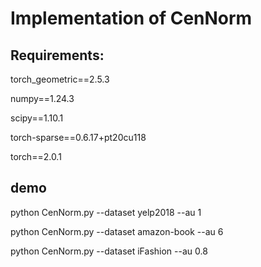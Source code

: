 # Implementation of CenNorm

## Requirements:
torch_geometric==2.5.3

numpy==1.24.3

scipy==1.10.1

torch-sparse==0.6.17+pt20cu118

torch==2.0.1

## demo
python CenNorm.py --dataset yelp2018 --au 1 

python CenNorm.py --dataset amazon-book --au 6

python CenNorm.py --dataset iFashion --au 0.8
